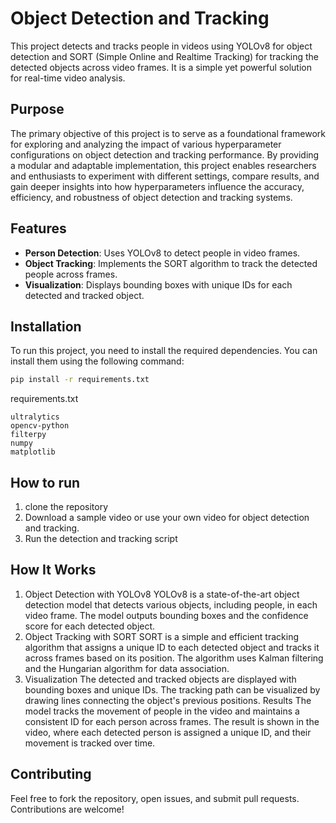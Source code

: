 # Object Detection and Tracking

This project detects and tracks people in videos using YOLOv8 for object detection and SORT (Simple Online and Realtime Tracking) for tracking the detected objects across video frames. It is a simple yet powerful solution for real-time video analysis.

## Purpose
The primary objective of this project is to serve as a foundational framework for exploring and analyzing the impact of various hyperparameter configurations on object detection and tracking performance. By providing a modular and adaptable implementation, this project enables researchers and enthusiasts to experiment with different settings, compare results, and gain deeper insights into how hyperparameters influence the accuracy, efficiency, and robustness of object detection and tracking systems.

## Features
- **Person Detection**: Uses YOLOv8 to detect people in video frames.
- **Object Tracking**: Implements the SORT algorithm to track the detected people across frames.
- **Visualization**: Displays bounding boxes with unique IDs for each detected and tracked object.

## Installation

To run this project, you need to install the required dependencies. You can install them using the following command:

```bash
pip install -r requirements.txt
```
requirements.txt
```
ultralytics
opencv-python
filterpy
numpy
matplotlib
```

## How to run

1. clone the repository
2. Download a sample video or use your own video for object detection and tracking.
3. Run the detection and tracking script

## How It Works
1. Object Detection with YOLOv8
YOLOv8 is a state-of-the-art object detection model that detects various objects, including people, in each video frame.
The model outputs bounding boxes and the confidence score for each detected object.
2. Object Tracking with SORT
SORT is a simple and efficient tracking algorithm that assigns a unique ID to each detected object and tracks it across frames based on its position.
The algorithm uses Kalman filtering and the Hungarian algorithm for data association.
3. Visualization
The detected and tracked objects are displayed with bounding boxes and unique IDs.
The tracking path can be visualized by drawing lines connecting the object's previous positions.
Results
The model tracks the movement of people in the video and maintains a consistent ID for each person across frames. The result is shown in the video, where each detected person is assigned a unique ID, and their movement is tracked over time.

## Contributing
Feel free to fork the repository, open issues, and submit pull requests. Contributions are welcome!
